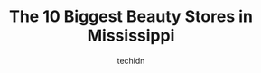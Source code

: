 ---
layout: ampstory
image: https://i0.wp.com/paketmu.com/wp-content/uploads/2023/06/beauty-land-beauty-supply-0-in-mississippi-1686370615.jpeg?resize=640,853
author: techidn
featured: false
description: Explore the diverse Beauty Store scene in Mississippi, home to an incredible selection of 10 establishments catering to every taste. Whether youre in search of iconic favorites or undiscove
title: The 10 Biggest Beauty Stores in Mississippi
cover:
   title: The 10 Biggest Beauty Stores in Mississippi
   subtitle: RICKPATE
   background: https://paketmu.com/wp-content/uploads/2023/06/beauty-land-beauty-supply-0-in-mississippi-1686370615.jpeg

pages: 
 - layout: thirds
   top: <h1>#1 Beauty Supply Warehouse</h1>
   bottom: "<p>I found the type of hair I wanted but was not greeted when coming in or as I was checking out. It was 3 girls behind the counter. One was taking down her braids, and the </p>"
   background: https://paketmu.com/wp-content/uploads/2023/06/beauty-land-beauty-supply-1-in-mississippi-1686370619.jpeg
   backgroundblur: true
 - layout: thirds
   top: <h1>#2 Beauty Land Beauty Supply</h1>
   bottom: "<p>Wow, this store has so much stuff to look at! I got my daughter 2 hair bonnets and me a pair of silver earrings. Im pretty sure they have almost any hair color and style</p>"
   background: https://paketmu.com/wp-content/uploads/2023/06/beauty-land-beauty-supply-2-in-mississippi-1686370621.jpeg
   cta:
      link: https://paketmu.com/the-10-biggest-beauty-stores-in-mississippi/
      text: The 10 Biggest Beauty Stores in Mississippi
 - layout: thirds
   top: <h1>#3 Beauty Star Ridgeland</h1>
   bottom: "<p>I just went into the store today. One of the members of staff were really rude and obviously racist. I went in for an exchange and got a negative reaction. Mind you, I ju</p>"
   background: https://paketmu.com/wp-content/uploads/2023/06/beauty-land-beauty-supply-3-in-mississippi-1686370622.jpeg
   cta:
      link: https://paketmu.com/the-10-biggest-beauty-stores-in-mississippi/
      text: The 10 Biggest Beauty Stores in Mississippi
 - layout: thirds
   top: <h1>#4 Sun Beauty Supply</h1>
   bottom: "<p>2914 Terry Rd, Jackson, MS 39212, United States</p>"
   background: https://images.unsplash.com/photo-1509114397022-ed747cca3f65?ixlib=rb-4.0.3&ixid=MnwxMjA3fDB8MHxwaG90by1wYWdlfHx8fGVufDB8fHx8&auto=format&fit=crop&w=640&h=853&q=80
   cta:
      link: https://paketmu.com/the-10-biggest-beauty-stores-in-mississippi/
      text: The 10 Biggest Beauty Stores in Mississippi
 - layout: thirds
   top: <h1>#5 Hair & Beauty Supply</h1>
   bottom: "<p>14140 Dedeaux Rd, Gulfport, MS 39503, United States</p>"
   background: https://images.unsplash.com/photo-1546497974-b213c9efb599?ixlib=rb-4.0.3&ixid=MnwxMjA3fDB8MHxwaG90by1wYWdlfHx8fGVufDB8fHx8&auto=format&fit=crop&w=640&h=853&q=80
   cta:
      link: https://paketmu.com/the-10-biggest-beauty-stores-in-mississippi/
      text: The 10 Biggest Beauty Stores in Mississippi
 - layout: thirds
   top: <h1>#6 Beauty Depot</h1>
   bottom: "<p>3151 US-80, Pearl, MS 39208, United States</p>"
   background: https://images.unsplash.com/photo-1533998839656-76f5e4b2bccb?ixlib=rb-4.0.3&ixid=MnwxMjA3fDB8MHxwaG90by1wYWdlfHx8fGVufDB8fHx8&auto=format&fit=crop&w=640&h=853&q=80
   cta:
      link: https://paketmu.com/the-10-biggest-beauty-stores-in-mississippi/
      text: The 10 Biggest Beauty Stores in Mississippi
 - layout: thirds
   top: <h1>#7 Sunny Beauty Supply</h1>
   bottom: "<p>3865 N Gloster St, Tupelo, MS 38804, United States</p>"
   background: https://images.unsplash.com/photo-1561679660-d00ee1e0dc8e?ixlib=rb-4.0.3&ixid=MnwxMjA3fDB8MHxwaG90by1wYWdlfHx8fGVufDB8fHx8&auto=format&fit=crop&w=640&h=853&q=80
   cta:
      link: https://paketmu.com/the-10-biggest-beauty-stores-in-mississippi/
      text: The 10 Biggest Beauty Stores in Mississippi
 - layout: thirds
   middle: Continue reading...
   background: https://images.unsplash.com/photo-1599422314077-f4dfdaa4cd09?ixlib=rb-4.0.3&ixid=MnwxMjA3fDB8MHxwaG90by1wYWdlfHx8fGVufDB8fHx8&auto=format&fit=crop&w=640&h=853&q=80
   cta:
      link: https://paketmu.com/the-10-biggest-beauty-stores-in-mississippi/
      text: The 10 Biggest Beauty Stores in Mississippi
      
---